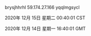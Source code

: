 brysjhhrhl 59.174.27.166 yqqlmgsycl

2020年 12月 15日 星期二 00:40:01 CST

2020年 12月 14日 星期一 16:40:01 GMT
